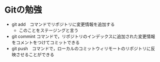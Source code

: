 # Gitの勉強
- git add　コマンドでリポジトリに変更情報を追加する
    - このことをステージングと言う
- git commint コマンドで，リポジトリのインデックスに追加された変更情報をコメントをつけてコミットできる
- git push　コマンドで，ローカルのコミットウィリモートのリポジトリに反映させることができる